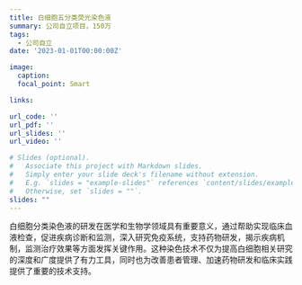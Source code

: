 ```yaml
---
title: 白细胞五分类荧光染色液
summary: 公司自立项目，150万
tags:
  - 公司自立
date: '2023-01-01T00:00:00Z'

image:
  caption: 
  focal_point: Smart

links:

url_code: ''
url_pdf: ''
url_slides: ''
url_video: ''

# Slides (optional).
#   Associate this project with Markdown slides.
#   Simply enter your slide deck's filename without extension.
#   E.g. `slides = "example-slides"` references `content/slides/example-slides.md`.
#   Otherwise, set `slides = ""`.
slides: ""
---
```


白细胞分类染色液的研发在医学和生物学领域具有重要意义，通过帮助实现临床血液检查，促进疾病诊断和监测，深入研究免疫系统，支持药物研发，揭示疾病机制，监测治疗效果等方面发挥关键作用。这种染色技术不仅为提高白细胞相关研究的深度和广度提供了有力工具，同时也为改善患者管理、加速药物研发和临床实践提供了重要的技术支持。